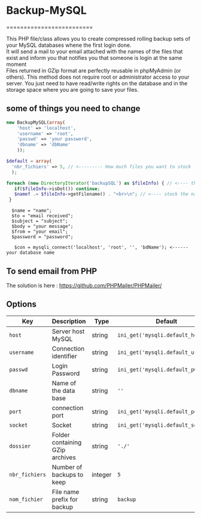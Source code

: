 # Backup-MySQL
=========================

This PHP file/class allows you to create compressed rolling backup sets of your MySQL databases whene the first login done.
<br> 
It will send a mail to your email attached with the names of the files that exist and inform you that notifies you that someone is login at the same moment
<br>
Files returned in GZip format are perfectly reusable in phpMyAdmin (or others).
This method does not require root or administrator access to your server.
You just need to have read/write rights on the database and in the storage space where you are going to save your files.

some of things you need to change
---------------------

```php
new BackupMySQL(array(
	'host' => 'localhost',
	'username' => 'root',
	'passwd' => 'your password',
	'dbname' => 'dbName'
	));
```

```php
$default = array(
  'nbr_fichiers' => 5, // <--------- How much files you want to stock
  ); 
 ```
 
 
 ```php
 foreach (new DirectoryIterator('backupSQL') as $fileInfo) { // <---- the name of the folder you want to stock the files in
    if($fileInfo->isDot()) continue;
    $namef .= $fileInfo->getFilename() . "<br>\n"; // <---- stock the name of files to an sting 
  }
  ```
``` 
  $name = "name"; 
  $to = "email received";  
  $subject = "subject";
  $body = "your message";
  $from = "your email";
  $password = "password";   
 ```
 
 ``` 
    $con = mysqli_connect('localhost', 'root', '', 'bdName'); <------ your database name
 ```
To send email from PHP
----------------------
The solution is here :  https://github.com/PHPMailer/PHPMailer/
 
Options
-------

| Key | Description | Type | Default |
|------|-------------|------|---------|
| `host` | Server host MySQL | string | `ini_get('mysqli.default_host')` |
| `username` | Connection identifier | string | `ini_get('mysqli.default_user')` |
| `passwd` | Login Password | string | `ini_get('mysqli.default_pw')` |
| `dbname` | Name of the data base | string | `''` |
| `port` | connection port | string | `ini_get('mysqli.default_port')` |
| `socket` | Socket | string | `ini_get('mysqli.default_socket')` |
| `dossier` | Folder containing GZip archives | string | `'./'` |
| `nbr_fichiers` | Number of backups to keep | integer | `5` |
| `nom_fichier` | File name prefix for backup | string | `backup` |



